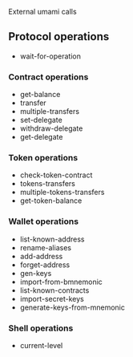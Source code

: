 External umami calls

## Protocol operations

- wait-for-operation

### Contract operations

- get-balance
- transfer
- multiple-transfers
- set-delegate
- withdraw-delegate
- get-delegate

### Token operations

- check-token-contract
- tokens-transfers
- multiple-tokens-transfers
- get-token-balance

### Wallet operations

- list-known-address
- rename-aliases
- add-address
- forget-address
- gen-keys
- import-from-bmnemonic
- list-known-contracts
- import-secret-keys
- generate-keys-from-mnemonic

### Shell operations

- current-level

